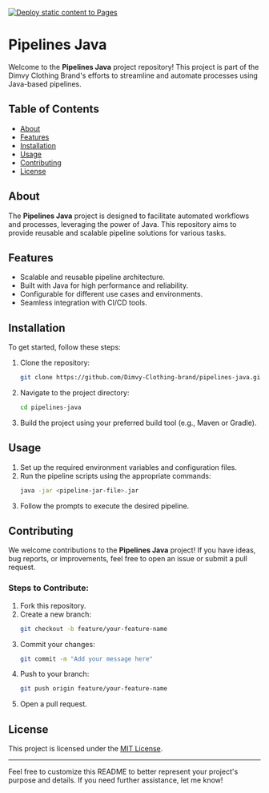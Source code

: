 


[![Deploy static content to Pages](https://github.com/Dimvy-Clothing-brand/pipelines-java/actions/workflows/static.yml/badge.svg)](https://github.com/Dimvy-Clothing-brand/pipelines-java/actions/workflows/static.yml)
# Pipelines Java

Welcome to the **Pipelines Java** project repository! This project is part of the Dimvy Clothing Brand's efforts to streamline and automate processes using Java-based pipelines.

## Table of Contents

- [About](#about)
- [Features](#features)
- [Installation](#installation)
- [Usage](#usage)
- [Contributing](#contributing)
- [License](#license)

## About

The **Pipelines Java** project is designed to facilitate automated workflows and processes, leveraging the power of Java. This repository aims to provide reusable and scalable pipeline solutions for various tasks.

## Features

- Scalable and reusable pipeline architecture.
- Built with Java for high performance and reliability.
- Configurable for different use cases and environments.
- Seamless integration with CI/CD tools.

## Installation

To get started, follow these steps:

1. Clone the repository:
   ```bash
   git clone https://github.com/Dimvy-Clothing-brand/pipelines-java.git
   ```
2. Navigate to the project directory:
   ```bash
   cd pipelines-java
   ```
3. Build the project using your preferred build tool (e.g., Maven or Gradle).

## Usage

1. Set up the required environment variables and configuration files.
2. Run the pipeline scripts using the appropriate commands:
   ```bash
   java -jar <pipeline-jar-file>.jar
   ```
3. Follow the prompts to execute the desired pipeline.

## Contributing

We welcome contributions to the **Pipelines Java** project! If you have ideas, bug reports, or improvements, feel free to open an issue or submit a pull request.

### Steps to Contribute:

1. Fork this repository.
2. Create a new branch:
   ```bash
   git checkout -b feature/your-feature-name
   ```
3. Commit your changes:
   ```bash
   git commit -m "Add your message here"
   ```
4. Push to your branch:
   ```bash
   git push origin feature/your-feature-name
   ```
5. Open a pull request.

## License

This project is licensed under the [MIT License](LICENSE).

---

Feel free to customize this README to better represent your project's purpose and details. If you need further assistance, let me know!
